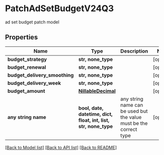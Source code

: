 # PatchAdSetBudgetV24Q3

ad set budget patch model

## Properties
Name | Type | Description | Notes
------------ | ------------- | ------------- | -------------
**budget_strategy** | **str, none_type** |  | [optional] 
**budget_renewal** | **str, none_type** |  | [optional] 
**budget_delivery_smoothing** | **str, none_type** |  | [optional] 
**budget_delivery_week** | **str, none_type** |  | [optional] 
**budget_amount** | [**NillableDecimal**](NillableDecimal.md) |  | [optional] 
**any string name** | **bool, date, datetime, dict, float, int, list, str, none_type** | any string name can be used but the value must be the correct type | [optional]

[[Back to Model list]](../README.md#documentation-for-models) [[Back to API list]](../README.md#documentation-for-api-endpoints) [[Back to README]](../README.md)



